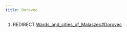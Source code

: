 ```yaml
---
title: Dorovec
---
```

1.  REDIRECT
    [Wards_and_cities_of_Malaszec#Dorovec](Wards_and_cities_of_Malaszec#Dorovec "wikilink")